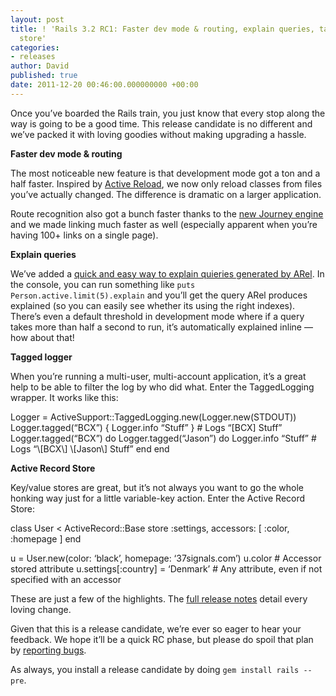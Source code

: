 ```yaml
---
layout: post
title: ! 'Rails 3.2 RC1: Faster dev mode & routing, explain queries, tagged logger,
  store'
categories:
- releases
author: David
published: true
date: 2011-12-20 00:46:00.000000000 +00:00
---
```

<p>Once you&#8217;ve boarded the Rails train, you just know that every stop along the way is going to be a good time. This release candidate is no different and we&#8217;ve packed it with loving goodies without making upgrading a hassle.</p>
<p><strong>Faster dev mode &amp; routing</strong></p>
<p>The most noticeable new feature is that development mode got a ton and a half faster. Inspired by <a href="https://github.com/paneq/active_reload">Active Reload</a>, we now only reload classes from files you&#8217;ve actually changed. The difference is dramatic on a larger application.</p>
<p>Route recognition also got a bunch faster thanks to the <a href="https://github.com/rails/journey">new Journey engine</a> and we made linking much faster as well (especially apparent when you&#8217;re having 100+ links on a single page).</p>
<p><strong>Explain queries</strong></p>
<p>We&#8217;ve added a <a href="http://weblog.rubyonrails.org/2011/12/6/what-s-new-in-edge-rails-explain">quick and easy way to explain quieries generated by ARel</a>. In the console, you can run something like <code>puts Person.active.limit(5).explain</code> and you&#8217;ll get the query ARel produces explained (so you can easily see whether its using the right indexes). There&#8217;s even a default threshold in development mode where if a query takes more than half a second to run, it&#8217;s automatically explained inline &#8212; how about that!</p>
<p><strong>Tagged logger</strong></p>
<p>When you&#8217;re running a multi-user, multi-account application, it&#8217;s a great help to be able to filter the log by who did what. Enter the TaggedLogging wrapper. It works like this:</p>
Logger = ActiveSupport::TaggedLogging.new(Logger.new(<span class="caps">STDOUT</span>))
Logger.tagged(&#8220;<span class="caps">BCX</span>&#8221;) { Logger.info &#8220;Stuff&#8221; } # Logs &#8220;[<span class="caps">BCX</span>] Stuff&#8221;
Logger.tagged(&#8220;<span class="caps">BCX</span>&#8221;) do
Logger.tagged(&#8220;Jason&#8221;) do
Logger.info &#8220;Stuff&#8221; # Logs &#8220;\[<span class="caps">BCX</span>\] \[Jason\] Stuff&#8221;
end
end
<p><strong>Active Record Store</strong></p>
<p>Key/value stores are great, but it&#8217;s not always you want to go the whole honking way just for a little variable-key action. Enter the Active Record Store:</p>
class User &lt; ActiveRecord::Base
store :settings, accessors: [ :color, :homepage ]
end

u = User.new(color: &#8216;black&#8217;, homepage: &#8216;37signals.com&#8217;)
u.color                          # Accessor stored attribute
u.settings[:country] = &#8216;Denmark&#8217; # Any attribute, even if not specified with an accessor
<p>These are just a few of the highlights. The <a href="https://gist.github.com/1472145">full release notes</a> detail every loving change.</p>
<p>Given that this is a release candidate, we&#8217;re ever so eager to hear your feedback. We hope it&#8217;ll be a quick RC phase, but please do spoil that plan by <a href="https://github.com/rails/rails/issues">reporting bugs</a>.</p>
<p>As always, you install a release candidate by doing <code>gem install rails --pre</code>.</p>